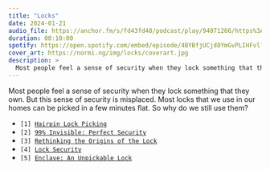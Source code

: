 ```yaml
---
title: "Locks"
date: 2024-01-21
audio_file: https://anchor.fm/s/fd43fd48/podcast/play/94071266/https%3A%2F%2Fd3ctxlq1ktw2nl.cloudfront.net%2Fstaging%2F2024-10-6%2F389379673-44100-1-4f7f28d0311b1fc3.mp3
duration: 00:10:00
spotify: https://open.spotify.com/embed/episode/4BYBfjUCjd8YmGvPLIHFvl?utm_source=generator&theme=0
cover_art: https://normi.ng/img/locks/coverart.jpg
description: >
  Most people feel a sense of security when they lock something that they own. But this sense of security is misplaced. Most locks that we use in our homes can be picked in a few minutes flat. So why do we still use them?
---
```


Most people feel a sense of security when they lock something that they own. But this sense of security is misplaced. Most locks that we use in our homes can be picked in a few minutes flat. So why do we still use them?

<ul class="references">
  <li><code>[1] <a href="https://www.youtube.com/watch?v=cjuT_63Ioig">Hairpin Lock Picking</a></code></li>
  <li><code>[2] <a href="https://99percentinvisible.org/episode/perfect-security/">99% Invisible: Perfect Security</a></code></li>
  <li><code>[3] <a href="https://schuylertowne.com/research/rethinking-the-origins-of-the-lock">Rethinking the Origins of the Lock</a></code></li>
  <li><code>[4] <a href="https://www.britannica.com/technology/lock-security">Lock Security</a></code></li>
  <li><code>[5] <a href="https://ominoushum.com/lock/">Enclave: An Unpickable Lock</a></code></li>
</ul>
